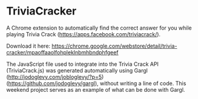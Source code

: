 TriviaCracker
=============

A Chrome extension to automatically find the correct answer for you while playing Trivia Crack (https://apps.facebook.com/triviacrack/).

Download it here: https://chrome.google.com/webstore/detail/trivia-cracker/mpaoffaaolfohpleklnbmhbndphfgeef

The JavaScript file used to integrate into the Trivia Crack API (TriviaCrack.js) was generated automatically using Gargl (http://jodoglevy.com/jobloglevy/?p=5) (https://github.com/jodoglevy/gargl), without writing a line of code. This weekend project serves as an example of what can be done with Gargl.
